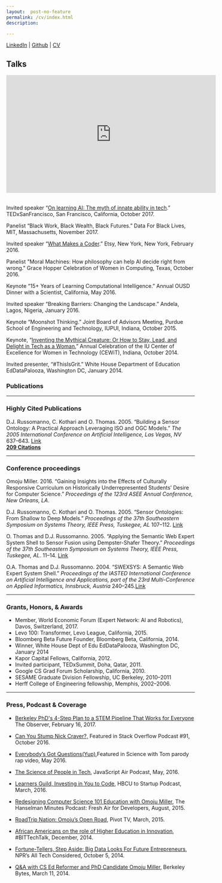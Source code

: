 ```yaml
---
layout:  post-no-feature
permalink: /cv/index.html
description:

---
```


<a href="https://www.linkedin.com/in/omojumiller">LinkedIn</a> |
<a href="https://github.com/omoju">Github</a> |
[CV](http://omojumiller.com/Omoju_Miller_MasterCV.pdf)


## Talks

<center>
<iframe width="560" height="315" src="https://www.youtube.com/embed/BFWVHSeakkg" frameborder="0" gesture="media" allow="encrypted-media" allowfullscreen></iframe>
</center>



<br>

Invited speaker “[On learning AI:  The myth of innate ability in tech](https://youtu.be/BFWVHSeakkg).” TEDxSanFrancisco, San Francisco, California, October 2017.

Panelist “Black Work, Black Wealth, Black Futures.” Data For Black Lives, MIT, Massachusetts, November 2017.

Invited speaker “[What Makes a Coder](https://youtu.be/HsqoG0X5rcM).” Etsy, New York, New York, February 2016.

Panelist "Moral Machines: How philosophy can help AI decide right from wrong." Grace Hopper Celebration of Women in Computing, Texas, October 2016.

Keynote “15+ Years of Learning Computational Intelligence.” Annual OUSD Dinner with a Scientist, California, May 2016.

Invited speaker “Breaking Barriers: Changing the Landscape.” Andela, Lagos, Nigeria, January 2016.

Keynote “Moonshot Thinking.” Joint Board of Advisors Meeting, Purdue School of Engineering and Technology, IUPUI, Indiana, October 2015.

Keynote, “[Inventing the Mythical Creature: Or How to Stay, Lead, and Delight in Tech as a Woman.](https://www.youtube.com/watch?v=owXez6sIRbY&ab_channel=IUCEWIT)” Annual Celebration of the IU Center of Excellence for Women in Technology (CEWiT), Indiana, October 2014.

Invited presenter, “#ThisIsGrit.” White House Department of Education EdDataPalooza, Washington DC, January 2014.

### Publications

---

### Highly Cited Publications
D.J. Russomanno, C. Kothari and O. Thomas. 2005. “Building a Sensor Ontology: A Practical Approach Leveraging ISO and OGC Models.” *The 2005 International Conference on Artificial Intelligence, Las Vegas, NV* 637–643. [Link](https://scholar.google.com/citations?view_op=view_citation&hl=en&user=E7z_wrwAAAAJ&sortby=pubdate&citation_for_view=E7z_wrwAAAAJ:u5HHmVD_uO8C)    
<span style="text-decoration: underline;"><strong>209 Citations</strong></span>

---

### Conference proceedings


Omoju Miller. 2016. “Gaining Insights into the Effects of Culturally Responsive Curriculum on Historically Underrepresented Students’ Desire for Computer Science.” *Proceedings of the 123rd ASEE Annual Conference, New Orleans, LA*.


D.J. Russomanno, C. Kothari and O. Thomas. 2005. “Sensor Ontologies: From Shallow to Deep Models.” *Proceedings of the 37th Southeastern Symposium on Systems Theory, IEEE
Press, Tuskegee, AL* 107–112. [Link](https://scholar.google.com/citations?view_op=view_citation&hl=en&user=E7z_wrwAAAAJ&citation_for_view=E7z_wrwAAAAJ:u-x6o8ySG0sC)

O. Thomas and D.J. Russomanno. 2005. “Applying the Semantic Web Expert System Shell to Sensor Fusion using Dempster-Shafer Theory.” *Proceedings of the 37th Southeastern Symposium on Systems Theory, IEEE Press, Tuskegee, AL*. 11–14. [Link](http://scholar.google.com/citations?view_op=view_citation&hl=en&user=E7z_wrwAAAAJ&citation_for_view=E7z_wrwAAAAJ:d1gkVwhDpl0C)

O.A. Thomas and D.J. Russomanno. 2004. “SWEXSYS: A Semantic Web Expert System Shell.” *Proceedings of the IASTED International Conference on Artificial Intelligence and Applications, part of the 23rd Multi-Conference on Applied Informatics, Innsbruck, Austria* 240–245.[Link](http://scholar.google.com/citations?view_op=view_citation&hl=en&user=E7z_wrwAAAAJ&citation_for_view=E7z_wrwAAAAJ:2osOgNQ5qMEC)

---

### Grants, Honors, & Awards

- Member, World Economic Forum (Expert Network: AI and Robotics), Davos, Switzerland, 2017.
- Levo 100: Transformer, Levo League, California, 2015.
- Bloomberg Beta Future Founder, Bloomberg Beta, California, 2014.
- Winner, White House Dept of Edu EdDataPalooza, Washington DC, January 2014
- Kapor Capital Fellows, California, 2012.
- Invited participant, TEDxSummit, Doha, Qatar, 2011.
- Google CS Grad Forum Scholarship, California, 2010.
- SESAME Graduate Division Fellowship, UC Berkeley, 2010–2011
- Herff College of Engineering fellowship, Memphis, 2002–2006.

---

### Press, Podcast & Coverage

- [Berkeley PhD's 4-Step Plan to a STEM Pipeline That Works for Everyone](http://observer.com/2017/02/omoju-miller-etsy-stem-pipeline/) The Observer, February 16, 2017.

- [Can You Stump Nick Craver?,](https://soundcloud.com/stack-exchange/stack-overflow-podcast-91-can-you-stump-nick-craver) Featured in Stack Overflow Podcast \#91, October 2016.

- [Everybody’s Got Questions(Yup)](https://www.youtube.com/watch?v=q5mmE05e82I&ab_channel=ScienceWithTom),Featured in Science with Tom parody rap video, May 2016.
- [The Science of People in Tech](http://audio.javascriptair.com/e/022-jsair-the-science-of-people-in-tech-with-kate-edwards-omoju-miller-and-steve-andrews/), JavaScript Air Podcast, May, 2016.
- [Learners Guild, Investing in You to Code,](https://www.youtube.com/watch?v=T0wQRr4RuqM&ab_channel=HBCUtoStartup) HBCU to Startup Podcast, March, 2016.
- [Redesigning Computer Science 101 Education with Omoju Miller](http://hanselminutes.com/488/redesigning-computer-science-101-education-with-omoju-miller), The Hanselman Minutes Podcast: Fresh Air for Developers, August, 2015.
- [RoadTrip Nation: Omoju’s Open Road](http://roadtripnation.com/leader/omoju-miller), Pivot TV, March, 2015.
- [African Americans on the role of Higher Education in Innovation](https://www.blacksintechnology.net/the-road-to-50-podcast-african-americans-on-the-role-of-higher-education-in-innovation/), #BITTechTalk, December, 2014.
- [Fortune-Tellers, Step Aside: Big Data Looks For Future Entrepreneurs](http://www.npr.org/sections/alltechconsidered/2014/10/05/351851015/fortune-tellers-step-aside-big-data-looks-for-future-entrepreneurs), NPR’s All Tech Considered, October 5, 2014.
- [Q&A with CS Ed Reformer and PhD Candidate Omoju Miller](http://best.berkeley.edu/2015/03/11/best-labber-in-berkeley-byte-qa-with-cs-ed-reformer-and-phd-candidate-omoju-miller/), Berkeley Bytes, March 11, 2014.
